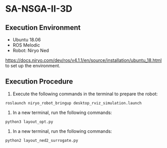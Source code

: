 # SA-NSGA-II-3D

## Execution Environment

- Ubuntu 18.06
- ROS Melodic
- Robot: Niryo Ned

https://docs.niryo.com/dev/ros/v4.1.1/en/source/installation/ubuntu_18.html to set up the environment.

## Execution Procedure

1. Execute the following commands in the terminal to prepare the robot:
```
roslaunch niryo_robot_bringup desktop_rviz_simulation.launch
```
1. In a new terminal, run the following commands:
```
python3 layout_opt.py
```
1. In a new terminal, run the following commands:
```
python2 layout_ned2_surrogate.py
```
